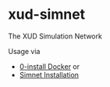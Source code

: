 # xud-simnet
The XUD Simulation Network

Usage via
* [0-install Docker](https://github.com/ExchangeUnion/xud/wiki/Docker) or
* [Simnet Installation](https://github.com/ExchangeUnion/xud/wiki/SimNet-(installation))
